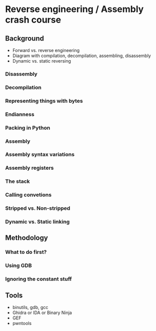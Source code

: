 # Reverse engineering / Assembly crash course

## Background

- Forward vs. reverse engineering
- Diagram with compilation, decompilation, assembling, disassembly
- Dynamic vs. static reversing

### Disassembly


### Decompilation


### Representing things with bytes


### Endianness


### Packing in Python


### Assembly


### Assembly syntax variations


### Assembly registers


### The stack


### Calling convetions


### Stripped vs. Non-stripped


### Dynamic vs. Static linking


## Methodology

### What to do first?


### Using GDB


### Ignoring the constant stuff


## Tools

- binutils, gdb, gcc
- Ghidra or IDA or Binary Ninja
- GEF
- pwntools
